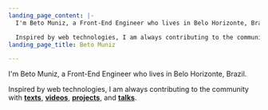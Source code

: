 ```yaml
---
landing_page_content: |-
  I'm Beto Muniz, a Front-End Engineer who lives in Belo Horizonte, Brazil.

  Inspired by web technologies, I am always contributing to the community with [**texts**](https://betomuniz.com/drops/), [**videos**](https://www.youtube.com/c/betomuniz), [**projects**](https://betomuniz.com/projects/), and [**talks**](https://betomuniz.com/talks/).
landing_page_title: Beto Muniz

---
```

I'm Beto Muniz, a Front-End Engineer who lives in Belo Horizonte, Brazil. 

Inspired by web technologies, I am always contributing to the community with [**texts**](https://betomuniz.com/drops/), [**videos**](https://www.youtube.com/c/betomuniz), [**projects**](https://betomuniz.com/projects/), and [**talks**](https://betomuniz.com/talks/).